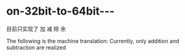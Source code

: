 # on-32bit-to-64bit---

目前只实现了
加
减
除
余

The following is the machine translation:
Currently, only addition and subtraction are realized
